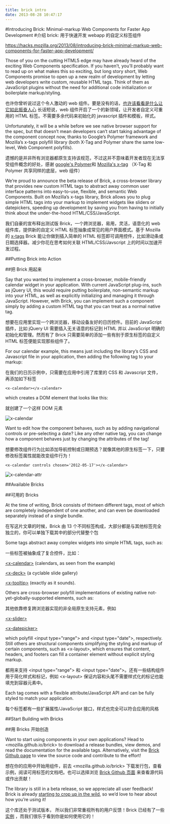 ```yaml
---
title: brick intro
date: 2013-08-28 10:47:17
---
```


#Introducing Brick: Minimal-markup Web Components for Faster App Development
#介绍 brick: 用于快速开发 webapp 的自定义标签组件 


<https://hacks.mozilla.org/2013/08/introducing-brick-minimal-markup-web-components-for-faster-app-development/>


Those of you on the cutting HTML5 edge may have already heard of the exciting Web Components specification. If you haven’t, you’ll probably want to read up on what makes this so exciting, but long story short, Web Components promise to open up a new realm of development by letting web developers write custom, reusable HTML tags. Think of them as JavaScript plugins without the need for additional code initialization or boilerplate markup/styling.


也许你曾听说过这个令人激动的 web 组件。要是没有的话，[也许该看看是什么让它如此振奋人心](http://techcrunch.com/2013/05/19/google-believes-web-components-are-the-future-of-web-development/) 长话短说，web 组件开启了一个的新领域，让开发者自定义可重用的 HTML 标签。不需要多余代码来初始化的 javascript 插件和模板，样式。


Unfortunately, it will be a while before we see native browser support for the spec, but that doesn’t mean developers can’t start taking advantage of the component concept now, thanks to Google’s Polymer framework and Mozilla’s x-tags polyfill library (both X-Tag and Polymer share the same low-level, Web Component polyfills).


遗憾的是并非所有浏览器都原生支持该规范，不过这并不意味着开发者现在无法享受组件概念的好处，感谢 [google's Polymer](http://www.polymer-project.org/)和 [Mozilla's x-tag](https://hacks.mozilla.org/2013/05/speed-up-app-development-with-x-tag-and-web-components/) （X-Tag 和 Polymer 共享同样的底层，web 组件）


We’re proud to announce the beta release of Brick, a cross-browser library that provides new custom HTML tags to abstract away common user interface patterns into easy-to-use, flexible, and semantic Web Components. Built on Mozilla’s x-tags library, Brick allows you to plug simple HTML tags into your markup to implement widgets like sliders or datepickers, speeding up development by saving you from having to initially think about the under-the-hood HTML/CSS/JavaScript.


我们自豪的宣布释出测试版  Brick，一个跨浏览器，易用，灵活，语意化的 web 组件库，提供新的自定义 HTML 标签抽象成常见的用户界面模式。基于 Mozilla 的 [x-tags](http://www.x-tags.org/) Brick 能让你做到插入简单的 HTML 标签即可调用控件，比如滑动条或日期选择器。减少你花在思考如何关联 HTML/CSS/Javscript 上的时间以加速开发过程。


##Putting Brick into Action

##把 Brick 用起来

Say that you wanted to implement a cross-browser, mobile-friendly calendar widget in your application. With current JavaScript plug-ins, such as jQuery UI, this would require putting boilerplate, non-semantic markup into your HTML, as well as explicitly initializing and managing it through JavaScript. However, with Brick, you can implement such a component simply by adding a custom HTML tag that you can treat as a normal native tag.


想要在应用里实现一个跨浏览器，移动设备友好的日历控件。目前的 JavaScript 插件，比如 jQuery UI 需要插入无关语意的标记到 HTML 并以 JavaScript 明确的初始化和管理。然而有了 Brick 只需要简单的添加一些有别于原生标签的自定义 HTML 标签便能实现那些组件了。


For our calendar example, this means just including the library’s CSS and Javascript file in your application, then adding the following tag to your markup:


在我们的日历示例中，只需要在应用中引用了库里的 CSS 和 Javascript 文件，再添加如下标签


`<x-calendar></x-calendar>`


which creates a DOM element that looks like this:


就创建了一个这样 DOM 元素


![x-calendar](https://hacks.mozilla.org/wp-content/uploads/2013/08/x-calendar.png)


Want to edit how the component behaves, such as by adding navigational controls or pre-selecting a date? Like any other native tag, you can change how a component behaves just by changing the attributes of the tag!


想要修改组件行为比如添加导航控制或日期预选？就像其他的原生标签一下，只要修改标签属性就能改变组件行为！


`<x-calendar controls chosen='2012-05-17'></x-calendar>`

![x-calendar-attr](https://hacks.mozilla.org/wp-content/uploads/2013/08/x-calendar-attr.png)


##Available Bricks

##可用的 Bricks


At the time of writing, Brick consists of thirteen different tags, most of which are completely independent of one another, and can even be downloaded separately instead of a single bundle.

在写这片文章的时候，Brick 由 13 个不同标签构成，大部分都是与其他标签完全独立的，你可以单独下载其中的部分代替整个包


Some tags abstract away complex widgets into simple HTML tags, such as:


一些标签被抽象成了复合控件，比如：


[\<x-calendar\>](http://mozilla.github.io/brick/demos/calendar/index.html) (calendars, as seen from the example)

[\<x-deck\>](http://mozilla.github.io/brick/demos/deck/index.html) (a cyclable slide gallery)

[\<x-tooltip\>](http://mozilla.github.io/brick/demos/tooltip/index.html) (exactly as it sounds).


Others are cross-browser polyfill implementations of existing native not-yet-globally-supported elements, such as:


其他依靠修复跨浏览器实现的非全局原生支持元素，例如


[\<x-slider\>](http://mozilla.github.io/brick/demos/slider/index.html)

[\<x-datepicker\>](http://mozilla.github.io/brick/demos/datepicker/index.html)


which polyfill \<input type="range"\> and \<input type="date"\>, respectively. Still others are structural components simplifying the styling and markup of certain components, such as \<x-layout\>, which ensures that content, headers, and footers can fill a container element without explicit styling markup.


都用来支持 \<input type="range"\> 和 \<input type="date"\>。还有一些结构组件用于简化样式和标记，例如 \<x-layout\> 保证内容和头尾不需要样式化的标记也能填充到容器元素中。


Each tag comes with a flexible attribute/JavaScript API and can be fully styled to match your application.

每个标签都有一些扩展属性/JavaScript 接口，样式也完全可以符合应用的风格


##Start Building with Bricks

##用 Bricks 开始创造

Want to start using components in your own applications? Head to <mozilla.github.io/brick> to download a release bundles, view demos, and read the documentation for the available tags. Alternatively, visit the [Brick Github page](https://github.com/mozilla/brick/) to view the source code and contribute to the effort!


想在你的应用中开始用组件，前去 <mozilla.github.io/brick> 下载发行包，查看示例，阅读可用标签的文档吧。也可以选择浏览 [Brick Github 页面](https://github.com/mozilla/brick/) 来查看源代码或作出贡献！


The library is still in a beta release, so we appreciate all user feedback! Brick is already [starting to crop up in the wild](https://developer.mozilla.org/en-US/docs/Web/Apps/app_layout/responsive_design_building_blocks), so we’d love to hear about how you’re using it!


这个库还处于测试版本， 所以我们非常重视所有的用户反馈！Brick 已经有了一些[实例](https://developer.mozilla.org/en-US/docs/Web/Apps/app_layout/responsive_design_building_blocks)
，而我们很乐于看到你是如何使用它的！
